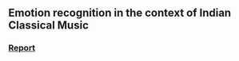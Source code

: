 ## Emotion recognition in the context of Indian Classical Music

### [Report](https://docs.google.com/document/d/1Ukznayu5yFvUfBrYtaDg2_JHe3pImCsJJMlm-Xp0l-o/edit)
